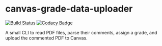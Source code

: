 # canvas-grade-data-uploader

[![Build Status](https://travis-ci.com/magneticflux-/canvas-grade-data-uploader.svg?branch=master)](https://travis-ci.com/magneticflux-/canvas-grade-data-uploader)
[![Codacy Badge](https://api.codacy.com/project/badge/Grade/9960ffc7746243bdb94defaf6ef74296)](https://app.codacy.com/app/magneticflux-/canvas-grade-data-uploader?utm_source=github.com&utm_medium=referral&utm_content=magneticflux-/canvas-grade-data-uploader&utm_campaign=Badge_Grade_Dashboard)

A small CLI to read PDF files, parse their comments, assign a grade, and upload the commented PDF to Canvas.
